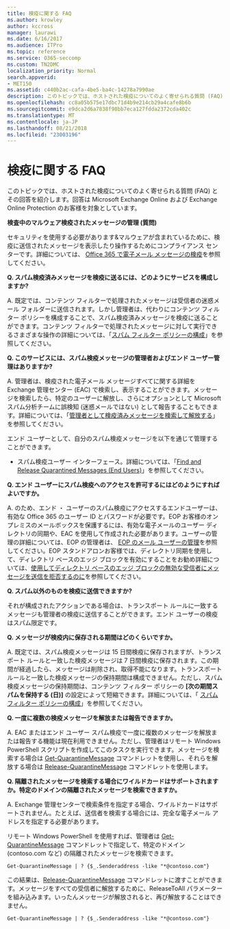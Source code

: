 ```yaml
---
title: 検疫に関する FAQ
ms.author: krowley
author: kccross
manager: laurawi
ms.date: 6/16/2017
ms.audience: ITPro
ms.topic: reference
ms.service: O365-seccomp
ms.custom: TN2DMC
localization_priority: Normal
search.appverid:
- MET150
ms.assetid: c440b2ac-cafa-4be5-ba4c-14278a7990ae
description: このトピックでは、ホストされた検疫についてのよく寄せられる質問 (FAQ) とその回答を紹介します。
ms.openlocfilehash: cc8a05b575e17dbc71d4b9e214cb29a4cafe8b6b
ms.sourcegitcommit: e9dca2d6a7838f98bb7eca127fdda2372cda402c
ms.translationtype: MT
ms.contentlocale: ja-JP
ms.lasthandoff: 08/21/2018
ms.locfileid: "23003196"
---
```

# <a name="quarantine-faq"></a>検疫に関する FAQ

このトピックでは、ホストされた検疫についてのよく寄せられる質問 (FAQ) とその回答を紹介します。回答は Microsoft Exchange Online および Exchange Online Protection のお客様を対象としています。
  
 **検査中のマルウェア検疫されたメッセージの管理 (質問)**
  
セキュリティを使用する必要があります&amp;マルウェアが含まれているために、検疫に送信されたメッセージを表示したり操作するためにコンプライアンス センターです。詳細については、 [Office 365 で電子メール メッセージの検疫](https://support.office.com/article/Quarantine-email-messages-in-Office-365-4c234874-015e-4768-8495-98fcccfc639b)を参照してください。
  
 **Q. スパム検疫済みメッセージを検疫に送るには、どのようにサービスを構成しますか?**
  
A. 既定では、コンテンツ フィルターで処理されたメッセージは受信者の迷惑メール フォルダーに送信されます。しかし管理者は、代わりにコンテンツ フィルター ポリシーを構成することで、スパム検疫済みメッセージを検疫に送ることができます。コンテンツ フィルターで処理されたメッセージに対して実行できるさまざまな操作の詳細については、「[スパム フィルター ポリシーの構成](configure-your-spam-filter-policies.md)」を参照してください。
  
 **Q. このサービスには、スパム検疫メッセージの管理者およびエンド ユーザー管理はありますか?**
  
A. 管理者は、検疫された電子メール メッセージすべてに関する詳細を Exchange 管理センター (EAC) で検索し、表示することができます。メッセージを検索したら、特定のユーザーに解放し、さらにオプションとして Microsoft スパム分析チームに誤検知 (迷惑メールではない) として報告することもできます。詳細については、「[管理者として検疫済みメッセージを検索して解放する](find-and-release-quarantined-messages-as-an-administrator.md)」を参照してください。
  
エンド ユーザーとして、自分のスパム検疫メッセージを以下を通じて管理することができます。 
  
- スパム検疫ユーザー インターフェース。詳細については、「[Find and Release Quarantined Messages (End Users)](http://technet.microsoft.com/library/e439b560-827a-4807-abd3-6b861c1ff786.aspx)」を参照してください。
        
 **Q. エンド ユーザーにスパム検疫へのアクセスを許可するにはどのようにすればよいですか。**
  
A. のため、エンド ・ ユーザーのスパム検疫にアクセスするエンドユーザーは、有効な Office 365 のユーザー ID とパスワードが必要です。EOP お客様のオンプレミスのメールボックスを保護するには、有効な電子メールのユーザー ディレクトリの同期や、EAC を使用して作成された必要があります。ユーザーの管理の詳細については、EOP の管理者は、 [EOP のメール ユーザーの管理](eop/manage-mail-users-in-eop.md)を参照してください。EOP スタンドアロンお客様では、ディレクトリ同期を使用して、ディレクトリ ベースのエッジ ブロックを有効にすることをお勧め詳細については、[使用してディレクトリ ベースのエッジ ブロックの無効な受信者にメッセージを送信を拒否するのに](http://technet.microsoft.com/library/ca7b7416-92ed-40ad-abdb-695be46ea2e4.aspx)を参照してください。
  
 **Q. スパム以外のものを検疫に送信できますか?**
  
それが構成されたアクションである場合は、トランスポート ルールに一致するメッセージも管理者の検疫に送信することができます。エンド ユーザーの検疫はスパム限定です。
  
 **Q. メッセージが検疫内に保存される期間はどのくらいですか。**
  
A. 既定では、スパム検疫メッセージは 15 日間検疫に保存されますが、トランスポート ルールと一致した検疫メッセージは 7 日間検疫に保存されます。この期間が経過したら、メッセージは削除され、取得不能になります。トランスポート ルールと一致した検疫メッセージの保持期間は構成できません。ただし、スパム検疫メッセージの保持期間は、コンテンツ フィルター ポリシーの **[次の期間スパムを保持する (日)]** の設定によって短縮できます。詳細については、「 [スパム フィルター ポリシーの構成](configure-your-spam-filter-policies.md)」を参照してください。
  
 **Q. 一度に複数の検疫メッセージを解放または報告できますか。**
  
A. EAC またはエンド ユーザー スパム検疫で一度に複数のメッセージを解放または報告する機能は現在利用できません。ただし、管理者はリモート Windows PowerShell スクリプトを作成してこのタスクを実行できます。メッセージを検索する場合は [Get-QuarantineMessage](http://technet.microsoft.com/library/88026da1-8dbc-49e7-80e8-112a32773c34.aspx) コマンドレットを使用し、それらを解放する場合は [Release-QuarantineMessage](http://technet.microsoft.com/library/4a3aa05c-238f-46f2-b8dd-b0e3c38eab3e.aspx) コマンドレットを使用します。 
  
 **Q. 隔離されたメッセージを検索する場合にワイルドカードはサポートされますか。特定のドメインの隔離されたメッセージを検索できますか。**
  
A. Exchange 管理センターで検索条件を指定する場合、ワイルドカードはサポートされません。たとえば、送信者を検索する場合には、完全な電子メール アドレスを指定する必要があります。
  
リモート Windows PowerShell を使用すれば、管理者は [Get-QuarantineMessage](http://technet.microsoft.com/library/88026da1-8dbc-49e7-80e8-112a32773c34.aspx) コマンドレットで指定して、特定のドメイン (contoso.com など) の隔離されたメッセージを検索できます。 
  
```
Get-QuarantineMessage | ? {$_.Senderaddress -like "*@contoso.com"}
```

この結果は、[Release-QuarantineMessage](http://technet.microsoft.com/library/4a3aa05c-238f-46f2-b8dd-b0e3c38eab3e.aspx) コマンドレットに渡すことができます。メッセージをすべての受信者に解放するために、ReleaseToAll パラメーターを組み込みます。いったんメッセージが解放されると、再び解放することはできません。 
  
```
Get-QuarantineMessage | ? {$_.Senderaddress -like "*@contoso.com"}
```



